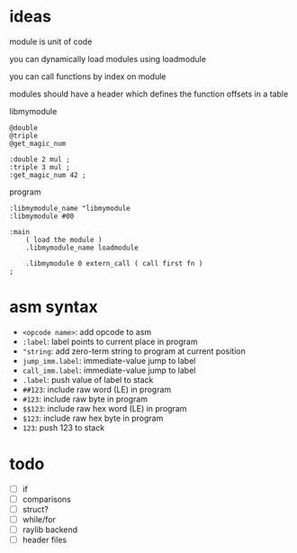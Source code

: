 # ideas

module is unit of code

you can dynamically load modules using loadmodule

you can call functions by index on module

modules should have a header which defines the function offsets in a table


libmymodule
```
@double
@triple
@get_magic_num

:double 2 mul ;
:triple 3 mul ;
:get_magic_num 42 ;
```


program
```
:libmymodule_name "libmymodule
:libmymodule #00

:main
    ( load the module )
    .libmymodule_name loadmodule

    .libmymodule 0 extern_call ( call first fn )
;
```

# asm syntax
- `<opcode name>`: add opcode to asm
- `:label`: label points to current place in program
- `"string`: add zero-term string to program at current position
- `jump_imm.label`: immediate-value jump to label
- `call_imm.label`: immediate-value jump to label
- `.label`: push value of label to stack
- `##123`: include raw word (LE) in program
- `#123`: include raw byte in program
- `$$123`: include raw hex word (LE) in program
- `$123`: include raw hex byte in program
- `123`: push 123 to stack

# todo
- [ ] if
- [ ] comparisons
- [ ] struct?
- [ ] while/for
- [ ] raylib backend
- [ ] header files